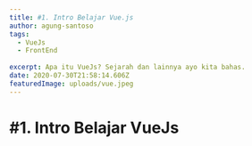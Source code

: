 ```yaml
---
title: #1. Intro Belajar Vue.js
author: agung-santoso
tags:
  - VueJs
  - FrontEnd
  
excerpt: Apa itu VueJs? Sejarah dan lainnya ayo kita bahas.
date: 2020-07-30T21:58:14.606Z
featuredImage: uploads/vue.jpeg
---
```

# #1. Intro Belajar VueJs

<!-- ## Quo putat => Ini untuk menulis Bold judul -->


<!-- ![](uploads/chad-avatar.png) => Ini untuk memasukkan gambar -->

<!-- Dibawah ini untuk memasukkan kode program -->

<!-- ```
if (post_media_pop(1)) {
    floatingDfsTwain.eTypeDimm(21, keystroke_leaderboard);
    vistaDeviceRetina.unc_control_paste(terahertzMultithreading,
            ethics_netbios);
}
cpa_unfriend.clean_pcmcia *= 5 + thermistor_ssd(monitorAccess / row,
        megabitBitmap(stickSpriteCrossplatform, 41, ram_marketing_activex),
        5);
if (1) {
    cycle_install(parity_scroll_runtime);
} else {
    wampLanguageComputer(kilobit.simplexDualXhtml(refreshBar), 53 +
            copyright_upload_powerpoint);
    clob_enterprise_virus += yobibyte(1);
    lifoQuad(latency, cybersquatterClobImpact, gis);
}

``` -->


<!-- *Heliadum sum queritur* => Huruf Miring -->

<!-- **conpendia** => Bold ditengah paragraf -->

<!-- [Urnisque](http://aurataque.org/) => Cara menulis Hyperlink -->


<!-- Dibawah ini untuk menulis Quotes

> Quae loquor, est armis, per victa, trahit? Erat distulit humanam residant **et
> inpune prima** angues, cruentis. Descendit formae ferat, abactas Minyis
> distat, **pressa**, veniam generis avidoque erat. -->

